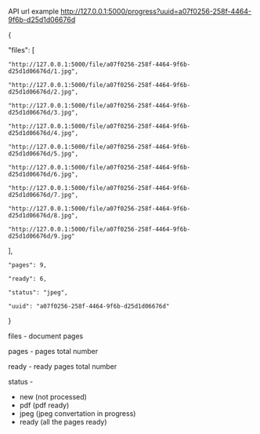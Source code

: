 API url example
http://127.0.0.1:5000/progress?uuid=a07f0256-258f-4464-9f6b-d25d1d06676d

{

  "files": [
  
    "http://127.0.0.1:5000/file/a07f0256-258f-4464-9f6b-d25d1d06676d/1.jpg",
    
    "http://127.0.0.1:5000/file/a07f0256-258f-4464-9f6b-d25d1d06676d/2.jpg", 
    
    "http://127.0.0.1:5000/file/a07f0256-258f-4464-9f6b-d25d1d06676d/3.jpg", 
    
    "http://127.0.0.1:5000/file/a07f0256-258f-4464-9f6b-d25d1d06676d/4.jpg", 
    
    "http://127.0.0.1:5000/file/a07f0256-258f-4464-9f6b-d25d1d06676d/5.jpg", 
    
    "http://127.0.0.1:5000/file/a07f0256-258f-4464-9f6b-d25d1d06676d/6.jpg", 
    
    "http://127.0.0.1:5000/file/a07f0256-258f-4464-9f6b-d25d1d06676d/7.jpg", 
    
    "http://127.0.0.1:5000/file/a07f0256-258f-4464-9f6b-d25d1d06676d/8.jpg", 
    
    "http://127.0.0.1:5000/file/a07f0256-258f-4464-9f6b-d25d1d06676d/9.jpg"
  ], 
  
    "pages": 9, 
  
    "ready": 6, 
  
    "status": "jpeg", 
  
    "uuid": "a07f0256-258f-4464-9f6b-d25d1d06676d"
  
}


files - document pages

pages - pages total number

ready - ready pages total number

status - 
* new (not processed)
* pdf (pdf ready)
* jpeg (jpeg convertation in progress)
* ready (all the pages ready)
